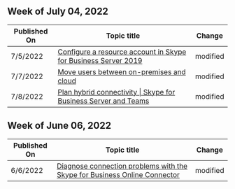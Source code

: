 <!-- This file is generated automatically each week. Changes made to this file will be overwritten.-->



## Week of July 04, 2022


| Published On |Topic title | Change |
|------|------------|--------|
| 7/5/2022 | [Configure a resource account in Skype for Business Server 2019](/SkypeForBusiness/hybrid/configure-onprem-ra) | modified |
| 7/7/2022 | [Move users between on-premises and cloud](/SkypeForBusiness/hybrid/move-users-between-on-premises-and-cloud) | modified |
| 7/8/2022 | [Plan hybrid connectivity \| Skype for Business Server and Teams](/SkypeForBusiness/hybrid/plan-hybrid-connectivity) | modified |


## Week of June 06, 2022


| Published On |Topic title | Change |
|------|------------|--------|
| 6/6/2022 | [Diagnose connection problems with the Skype for Business Online Connector](/SkypeForBusiness/set-up-your-computer-for-windows-powershell/diagnose-problems-with-the-skype-for-business-online-connector) | modified |
